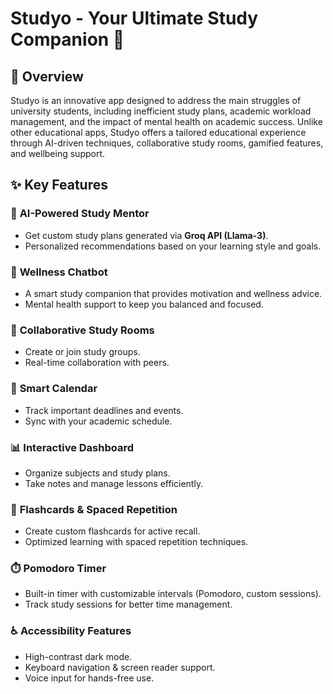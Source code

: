 # Studyo - Your Ultimate Study Companion 🚀

## 📖 Overview
Studyo is an innovative app designed to address the main struggles of university students, including inefficient study plans, academic workload management, and the impact of mental health on academic success. Unlike other educational apps, Studyo offers a tailored educational experience through AI-driven techniques, collaborative study rooms, gamified features, and wellbeing support.

## ✨ Key Features

### 🧠 **AI-Powered Study Mentor**
- Get custom study plans generated via **Groq API (Llama-3)**.
- Personalized recommendations based on your learning style and goals.

### 💬 **Wellness Chatbot**
- A smart study companion that provides motivation and wellness advice.
- Mental health support to keep you balanced and focused.

### 👥 **Collaborative Study Rooms**
- Create or join study groups.
- Real-time collaboration with peers.

### 📅 **Smart Calendar**
- Track important deadlines and events.
- Sync with your academic schedule.

### 📊 **Interactive Dashboard**
- Organize subjects and study plans.
- Take notes and manage lessons efficiently.

### 🎴 **Flashcards & Spaced Repetition**
- Create custom flashcards for active recall.
- Optimized learning with spaced repetition techniques.

### ⏱️ **Pomodoro Timer**
- Built-in timer with customizable intervals (Pomodoro, custom sessions).
- Track study sessions for better time management.

### ♿ **Accessibility Features**
- High-contrast dark mode.
- Keyboard navigation & screen reader support.
- Voice input for hands-free use.

